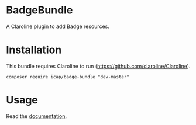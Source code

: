 BadgeBundle
==========

A Claroline plugin to add Badge resources.

Installation
============

This bundle requires Claroline to run (https://github.com/claroline/Claroline).

`composer require icap/badge-bundle "dev-master"`

Usage
=====

Read the [documentation][1].

[1]: Resources/doc/index.md